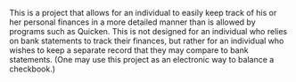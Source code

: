 This is a project that allows for an individual to easily keep track of his or her personal finances in
a more detailed manner than is allowed by programs such as Quicken.  This is not designed for an individual
who relies on bank statements to track their finances, but rather for an individual who wishes to keep a
separate record that they may compare to bank statements.  (One may use this project as an electronic way to
balance a checkbook.)
